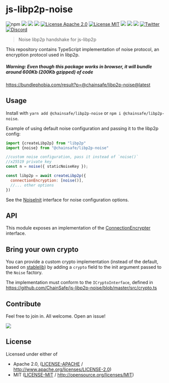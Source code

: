# js-libp2p-noise

![npm](https://img.shields.io/npm/v/@chainsafe/libp2p-noise)
[![](https://img.shields.io/github/actions/workflow/status/ChainSafe/js-libp2p-noise/js-test-and-release.yml?branch=master)](https://github.com/ChainSafe/js-libp2p-noise/actions)
[![](https://img.shields.io/badge/project-libp2p-yellow.svg?style=flat-square)](https://libp2p.io/)
![](https://img.shields.io/github/issues-raw/ChainSafe/js-libp2p-noise)
[![License Apache 2.0](https://img.shields.io/badge/License-Apache%202.0-blue.svg)](https://opensource.org/licenses/Apache-2.0)
[![License MIT](https://img.shields.io/badge/License-MIT-yellow.svg)](https://opensource.org/licenses/MIT)
![](https://img.shields.io/badge/npm-%3E%3D7.0.0-orange.svg?style=flat-square)
![](https://img.shields.io/badge/Node.js-%3E%3D16.0.0-orange.svg?style=flat-square)
![](https://img.shields.io/badge/browsers-last%202%20versions%2C%20not%20ie%20%3C%3D11-orange)
[![Twitter](https://img.shields.io/twitter/follow/ChainSafeth.svg?label=Twitter)](https://twitter.com/ChainSafeth)
[![Discord](https://img.shields.io/discord/593655374469660673.svg?label=Discord&logo=discord)](https://discord.gg/Q6A3YA2)

> Noise libp2p handshake for js-libp2p

This repository contains TypeScript implementation of noise protocol, an encryption protocol used in libp2p.

##### Warning: Even though this package works in browser, it will bundle around 600Kb (200Kb gzipped) of code
https://bundlephobia.com/result?p=@chainsafe/libp2p-noise@latest

## Usage

Install with `yarn add @chainsafe/libp2p-noise` or `npm i @chainsafe/libp2p-noise`.

Example of using default noise configuration and passing it to the libp2p config:

```js
import {createLibp2p} from "libp2p"
import {noise} from "@chainsafe/libp2p-noise"

//custom noise configuration, pass it instead of `noise()`
//x25519 private key
const n = noise({ staticNoiseKey });

const libp2p = await createLibp2p({
  connectionEncryption: [noise()],
  //... other options
})
```

See the [NoiseInit](https://github.com/ChainSafe/js-libp2p-noise/blob/master/src/noise.ts#L29-L38) interface for noise configuration options.

## API

This module exposes an implementation of the [ConnectionEncrypter](https://libp2p.github.io/js-libp2p/interfaces/_libp2p_interface.connection_encrypter.ConnectionEncrypter.html) interface.

## Bring your own crypto

You can provide a custom crypto implementation (instead of the default, based on [stablelib](https://www.stablelib.com/)) by adding a `crypto` field to the init argument passed to the `Noise` factory.

The implementation must conform to the `ICryptoInterface`, defined in https://github.com/ChainSafe/js-libp2p-noise/blob/master/src/crypto.ts

## Contribute

Feel free to join in. All welcome. Open an issue!

[![](https://cdn.rawgit.com/jbenet/contribute-ipfs-gif/master/img/contribute.gif)](https://github.com/ipfs/community/blob/master/contributing.md)

## License

Licensed under either of

 * Apache 2.0, ([LICENSE-APACHE](LICENSE-APACHE) / http://www.apache.org/licenses/LICENSE-2.0)
 * MIT ([LICENSE-MIT](LICENSE-MIT) / http://opensource.org/licenses/MIT)
